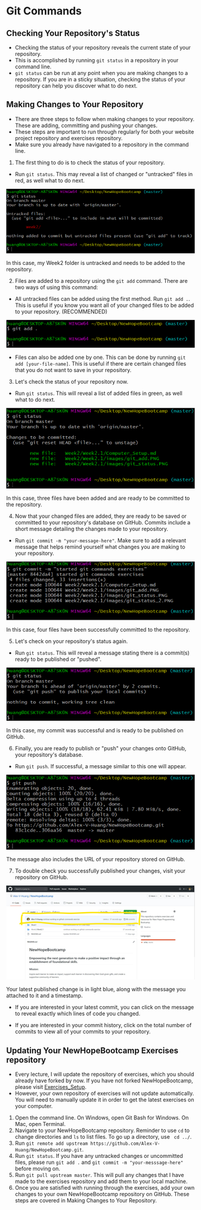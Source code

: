 # Git Commands

## Checking Your Repository's Status
- Checking the status of your repository reveals the current state of your repository.
- This is accomplished by running ```git status``` in a repository in your command line.
- ```git status``` can be run at any point when you are making changes to a repository. If you are in a sticky situation, checking the status of your repository can help you discover what to do next.

## Making Changes to Your Repository
- There are three steps to follow when making changes to your repository. These are adding, committing and pushing your changes.
- These steps are important to run through regularly for both your website project repository and exercises repository.
- Make sure you already have navigated to a repository in the command line.

1. The first thing to do is to check the status of your repository.

- Run ```git status```. This may reveal a list of changed or "untracked" files in red, as well what to do next.

![git status message](images/git_status.PNG)

In this case, my Week2 folder is untracked and needs to be added to the repository.

2. Files are added to a repository using the ```git add``` command. There are two ways of using this command:

- All untracked files can be added using the first method. Run ```git add .```. This is useful if you know you want all of your changed files to be added to your repository. (RECOMMENDED)

![git add message](images/git_add.PNG)

- Files can also be added one by one. This can be done by running ```git add [your-file-name]```. This is useful if there are certain changed files that you do not want to save in your repository.

3. Let's check the status of your repository now.

- Run ```git status```. This will reveal a list of added files in green, as well what to do next.

![git status message](images/git_status_2.PNG)

In this case, three files have been added and are ready to be committed to the repository.

4. Now that your changed files are added, they are ready to be saved or committed to your repository's database on GitHub. Commits include a short message detailing the changes made to your repository.

- Run ```git commit -m "your-message-here"```. Make sure to add a relevant message that helps remind yourself what changes you are making to your repository.

![git commit message](images/git_commit.PNG)

In this case, four files have been successfully committed to the repository.

5. Let's check on your repository's status again.

- Run ```git status```. This will reveal a message stating there is a commit(s) ready to be published or "pushed".

![git status message](images/git_status_3.PNG)

In this case, my commit was successful and is ready to be published on GitHub.

6. Finally, you are ready to publish or "push" your changes onto GitHub, your repository's database.

- Run ```git push```. If successful, a message similar to this one will appear.

![git push message](images/git_push.PNG)

The message also includes the URL of your repository stored on GitHub.

7. To double check you successfully published your changes, visit your repository on GitHub.

![repository on GitHub](images/github_repo.jpg)

Your latest published change is in light blue, along with the message you attached to it and a timestamp.

- If you are interested in your latest commit, you can click on the message to reveal exactly which lines of code you changed.

- If you are interested in your commit history, click on the total number of commits to view all of your commits to your repository.

## Updating Your NewHopeBootcamp Exercises repository

- Every lecture, I will update the repository of exercises, which you should already have forked by now. If you have not forked NewHopeBootcamp, please visit [Exercises_Setup](https://github.com/Alex-V-Huang/NewHopeBootcamp/blob/master/Week1/Week1.2/Exercises_Setup_and_Intro_to_HTML.md).
- However, your own repository of exercises will not update automatically. You will need to manually update it in order to get the latest exercises on your computer.

1. Open the command line. On Windows, open Git Bash for Windows. On Mac, open Terminal.
2. Navigate to your NewHopeBootcamp repository. Reminder to use ```cd``` to change directories and ```ls``` to list files. To go up a directory, use ``` cd ../```.
3. Run ```git remote add upstream https://github.com/Alex-V-Huang/NewHopeBootcamp.git```.
4. Run ```git status```. If you have any untracked changes or uncommitted files, please run ```git add .``` and ```git commit -m "your-messsage-here"``` before moving on.
4. Run ```git pull upstream master```. This will pull any changes that I have made to the exercises repository and add them to your local machine.
5. Once you are satisfied with running through the exercises, add your own changes to your own NewHopeBootcamp repository on GitHub. These steps are covered in Making Changes to Your Repository.

